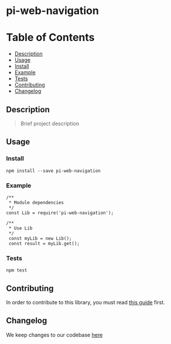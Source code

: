 # pi-web-navigation

# Table of Contents
- [Description](#description)
- [Usage](#usage)
- [Install](#install)
- [Example](#example)
- [Tests](#tests)
- [Contributing](#contributing)
- [Changelog](#changelog)

## Description

> Brief project description

## Usage

### Install
```
npm install --save pi-web-navigation
```

### Example
```
/**
 * Module dependencies
 */
const Lib = require('pi-web-navigation');

/**
 * Use Lib
 */
 const myLib = new Lib();
 const result = myLib.get();
```

### Tests
```npm
npm test
```

## Contributing

In order to contribute to this library, you must read [this guide](CONTRIBUTING.md) first.

## Changelog

We keep changes to our codebase [here](CHANGELOG.md)
